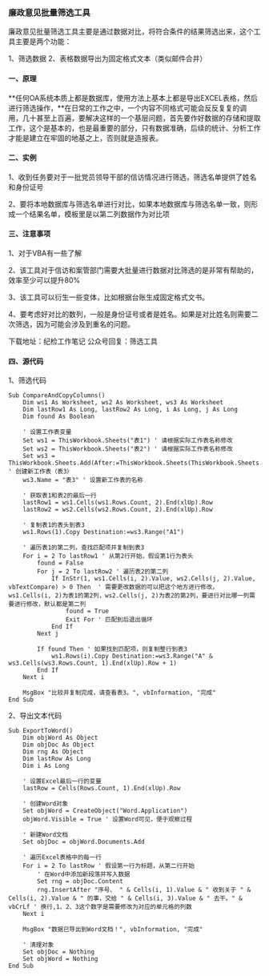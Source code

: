 ### 廉政意见批量筛选工具

廉政意见批量筛选工具主要是通过数据对比，将符合条件的结果筛选出来，这个工具主要是两个功能：

1、筛选数据
2、表格数据导出为固定格式文本（类似邮件合并）

#### 一、原理

**任何OA系统本质上都是数据库，使用方法上基本上都是导出EXCEL表格，然后进行筛选操作，**在日常的工作之中，一个内容不同格式可能会反反复复的调用，几十甚至上百遍，要解决这样的一个基层问题，首先要作好数据的存储和提取工作，这个是基本的，也是最重要的部分，只有数据准确，后续的统计、分析工作才能是建立在牢固的地基之上，否则就是造报表。

#### 二、实例

1、收到任务要对于一批党员领导干部的信访情况进行筛选，筛选名单提供了姓名和身份证号

2、要将本地数据库与筛选名单进行对比，如果本地数据库与筛选名单一致，则形成一个结果名单，模板里是以第二列数据作为对比项

#### 三、注意事项

1、对于VBA有一些了解

2、该工具对于信访和案管部门需要大批量进行数据对比筛选的是非常有帮助的，效率至少可以提升80%

3、该工具可以衍生一些变体，比如根据台账生成固定格式文书。

4、要考虑好对比的数列，一般是身份证号或者是姓名。如果是对比姓名则需要二次筛选，因为可能会涉及到重名的问题。



下载地址：纪检工作笔记 公众号回复：筛选工具

#### 四、源代码

1、筛选代码

```
Sub CompareAndCopyColumns()
    Dim ws1 As Worksheet, ws2 As Worksheet, ws3 As Worksheet
    Dim lastRow1 As Long, lastRow2 As Long, i As Long, j As Long
    Dim found As Boolean
    
    ' 设置工作表变量
    Set ws1 = ThisWorkbook.Sheets("表1") ' 请根据实际工作表名称修改
    Set ws2 = ThisWorkbook.Sheets("表2") ' 请根据实际工作表名称修改
    Set ws3 = ThisWorkbook.Sheets.Add(After:=ThisWorkbook.Sheets(ThisWorkbook.Sheets.Count)) ' 创建新工作表（表3）
    ws3.Name = "表3" ' 设置新工作表的名称
    
    ' 获取表1和表2的最后一行
    lastRow1 = ws1.Cells(ws1.Rows.Count, 2).End(xlUp).Row
    lastRow2 = ws2.Cells(ws2.Rows.Count, 2).End(xlUp).Row
    
    ' 复制表1的表头到表3
    ws1.Rows(1).Copy Destination:=ws3.Range("A1")
    
    ' 遍历表1的第二列，查找匹配项并复制到表3
    For i = 2 To lastRow1 ' 从第2行开始，假设第1行为表头
        found = False
        For j = 2 To lastRow2 ' 遍历表2的第二列
            If InStr(1, ws1.Cells(i, 2).Value, ws2.Cells(j, 2).Value, vbTextCompare) > 0 Then  ' 需要更改数据的可以把这个地方进行修改，ws1.Cells(i, 2)为表1的第2列，ws2.Cells(j, 2)为表2的第2列，要进行对比哪一列需要进行修改，默认都是第二列
                found = True
                Exit For ' 匹配到后退出循环
            End If
        Next j
        
        If found Then ' 如果找到匹配项，则复制整行到表3
            ws1.Rows(i).Copy Destination:=ws3.Range("A" & ws3.Cells(ws3.Rows.Count, 1).End(xlUp).Row + 1)
        End If
    Next i
    
    MsgBox "比较并复制完成，请查看表3。", vbInformation, "完成"
End Sub
```

2、导出文本代码

```
Sub ExportToWord()
    Dim objWord As Object
    Dim objDoc As Object
    Dim rng As Object
    Dim lastRow As Long
    Dim i As Long
    
    ' 设置Excel最后一行的变量
    lastRow = Cells(Rows.Count, 1).End(xlUp).Row
    
    ' 创建Word对象
    Set objWord = CreateObject("Word.Application")
    objWord.Visible = True ' 设置Word可见，便于观察过程
    
    ' 新建Word文档
    Set objDoc = objWord.Documents.Add
    
    ' 遍历Excel表格中的每一行
    For i = 2 To lastRow ' 假设第一行为标题，从第二行开始
        ' 在Word中添加新段落并写入数据
        Set rng = objDoc.Content
        rng.InsertAfter "序号、 " & Cells(i, 1).Value & " 收到关于 " & Cells(i, 2).Value & " 的事，交给 " & Cells(i, 3).Value & " 去干。" & vbCrLf ' 换行,1、2、3这个数字是需要修改为对应的单元格的列数
    Next i
    
    MsgBox "数据已导出到Word文档！", vbInformation, "完成"
    
    ' 清理对象
    Set objDoc = Nothing
    Set objWord = Nothing
End Sub
```